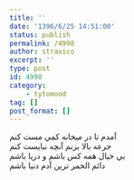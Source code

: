 ```yaml
---
title: ''
date: '1396/6/25 14:51:00'
status: publish
permalink: /4998
author: straxico
excerpt: ''
type: post
id: 4998
category:
    - tytomood
tag: []
post_format: []
---
```

ﺁﻣﺪﻡ ﺗﺎ ﺩﺭ ﻣﻴﺨﺎﻧﻪ ﮐﻤﻲ ﻣﺴﺖ ﮐﻨﻢ  
ﺟﺮﻋﻪ ﺑﺎﻻ ﺑﺰﻧﻢ ﺁﻧﭽﻪ ﻧﺒﺎﻳﺴﺖ ﮐﻨﻢ  
ﺑﻲ ﺧﻴﺎﻝ ﻫﻤﻪ ﮐﺲ ﺑﺎﺷﻢ ﻭ ﺩﺭﻳﺎ ﺑﺎﺷﻢ  
ﺩﺍﺋﻢ ﺍﻟﺨﻤﺮ ﺗﺮﻳﻦ ﺁﺩﻡ ﺩﻧﻴﺎ ﺑﺎﺷﻢ
